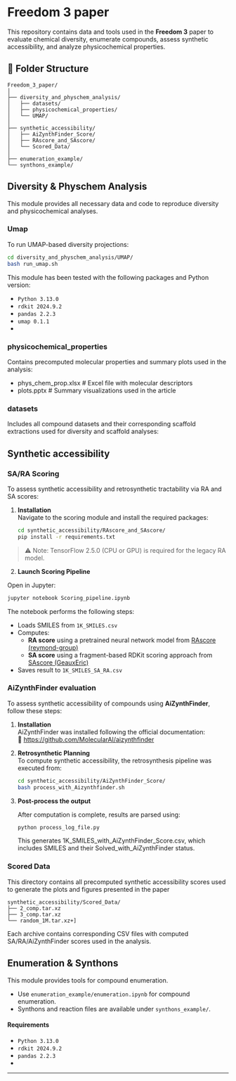 
# Freedom 3 paper

This repository contains data and tools used in the **Freedom 3** paper to evaluate chemical diversity, enumerate compounds, assess synthetic accessibility, and analyze physicochemical properties.

## 📁 Folder Structure

```
Freedom_3_paper/
│
├── diversity_and_physchem_analysis/
│   ├── datasets/
│   ├── physicochemical_properties/
│   └── UMAP/
│
├── synthetic_accessibility/
│   ├── AiZynthFinder_Score/
│   ├── RAscore_and_SAscore/
│   └── Scored_Data/
│
├── enumeration_example/
└── synthons_example/
```

##  Diversity & Physchem Analysis
This module provides all necessary data and code to reproduce diversity and physicochemical analyses.

### Umap
To run UMAP-based diversity projections:

```bash
cd diversity_and_physchem_analysis/UMAP/
bash run_umap.sh
```
This module has been tested with the following packages and Python version:
- `Python 3.13.0`
- `rdkit 2024.9.2`
- `pandas 2.2.3`
- `umap 0.1.1`
- 
### physicochemical_properties
Contains precomputed molecular properties and summary plots used in the analysis:

- phys_chem_prop.xlsx # Excel file with molecular descriptors
- plots.pptx # Summary visualizations used in the article

### datasets
Includes all compound datasets and their corresponding scaffold extractions used for diversity and scaffold analyses:

## Synthetic accessibility

### SA/RA Scoring

To assess synthetic accessibility and retrosynthetic tractability via RA and SA scores:

1. **Installation**  
   Navigate to the scoring module and install the required packages:

   ```bash
   cd synthetic_accessibility/RAscore_and_SAscore/
   pip install -r requirements.txt
    ```
> ⚠️ Note: TensorFlow 2.5.0 (CPU or GPU) is required for the legacy RA model.  

2. **Launch Scoring Pipeline**

Open in Jupyter:

```bash
jupyter notebook Scoring_pipeline.ipynb
```
The notebook performs the following steps:

- Loads SMILES from `1K_SMILES.csv`
- Computes:
    - **RA score** using a pretrained neural network model from [RAscore (reymond-group)](https://github.com/reymond-group/RAscore.git)
    - **SA score** using a fragment-based RDKit scoring approach from [SAscore (GeauxEric)](https://github.com/GeauxEric/SAscore.git)
- Saves result to `1K_SMILES_SA_RA.csv`

###  AiZynthFinder evaluation

To assess synthetic accessibility of compounds using **AiZynthFinder**, follow these steps:

1. **Installation**  
   AiZynthFinder was installed following the official documentation:  
   🔗 https://github.com/MolecularAI/aizynthfinder
   
2. **Retrosynthetic Planning**  
   To compute synthetic accessibility, the retrosynthesis pipeline was executed from:

   ```bash
   cd synthetic_accessibility/AiZynthFinder_Score/
   bash process_with_Aizynthfinder.sh
   ```

3. **Post-process the output**
    
    After computation is complete, results are parsed using:
    
    ```bash
    python process_log_file.py
    ```
    This generates 1K_SMILES_with_AiZynthFinder_Score.csv, which includes SMILES and their Solved_with_AiZynthFinder status.

### Scored Data

This directory contains all precomputed synthetic accessibility scores used to generate the plots and figures presented in the paper
```
synthetic_accessibility/Scored_Data/
├── 2_comp.tar.xz
├── 3_comp.tar.xz
└── random_1M.tar.xz+]
```
Each archive contains corresponding CSV files with computed SA/RA/AiZynthFinder scores used in the analysis.

## Enumeration & Synthons

This module provides tools for compound enumeration.

- Use `enumeration_example/enumeration.ipynb` for compound enumeration.
- Synthons and reaction files are available under `synthons_example/`.

#### Requirements

- `Python 3.13.0`
- `rdkit 2024.9.2`
- `pandas 2.2.3`
- 
---


